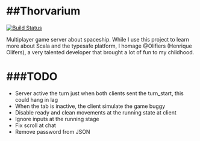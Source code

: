 ##Thorvarium
==============

[![Build Status](https://travis-ci.org/ghophp/thorvarium.svg?branch=master)](https://travis-ci.org/ghophp/thorvarium)

Multiplayer game server about spaceship. While I use this project to learn more about Scala and the typesafe platform,
I homage @Olifiers (Henrique Olifers), a very talented developer that brought a lot of fun to my childhood.

###TODO
=======

* Server active the turn just when both clients sent the turn_start, this could hang in lag
* When the tab is inactive, the client simulate the game buggy
* Disable ready and clean movements at the running state at client
* Ignore inputs at the running stage
* Fix scroll at chat
* Remove password from JSON
